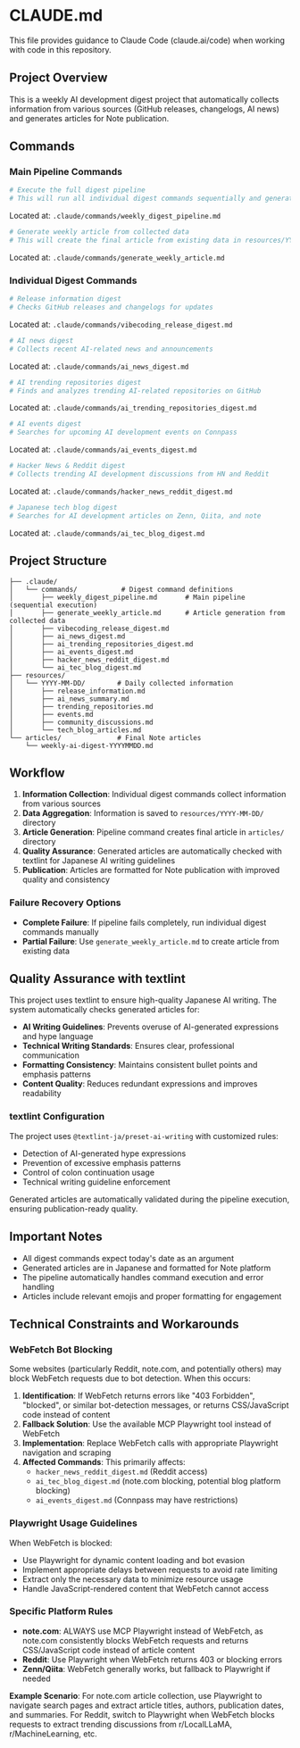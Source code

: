 # CLAUDE.md

This file provides guidance to Claude Code (claude.ai/code) when working with code in this repository.

## Project Overview

This is a weekly AI development digest project that automatically collects information from various sources (GitHub releases, changelogs, AI news) and generates articles for Note publication.

## Commands

### Main Pipeline Commands
```bash
# Execute the full digest pipeline
# This will run all individual digest commands sequentially and generate the final article
```
Located at: `.claude/commands/weekly_digest_pipeline.md`

```bash
# Generate weekly article from collected data
# This will create the final article from existing data in resources/YYYY-MM-DD/
```
Located at: `.claude/commands/generate_weekly_article.md`

### Individual Digest Commands
```bash
# Release information digest
# Checks GitHub releases and changelogs for updates
```
Located at: `.claude/commands/vibecoding_release_digest.md`

```bash
# AI news digest
# Collects recent AI-related news and announcements
```
Located at: `.claude/commands/ai_news_digest.md`

```bash
# AI trending repositories digest
# Finds and analyzes trending AI-related repositories on GitHub
```
Located at: `.claude/commands/ai_trending_repositories_digest.md`

```bash
# AI events digest
# Searches for upcoming AI development events on Connpass
```
Located at: `.claude/commands/ai_events_digest.md`

```bash
# Hacker News & Reddit digest
# Collects trending AI development discussions from HN and Reddit
```
Located at: `.claude/commands/hacker_news_reddit_digest.md`

```bash
# Japanese tech blog digest
# Searches for AI development articles on Zenn, Qiita, and note
```
Located at: `.claude/commands/ai_tec_blog_digest.md`

## Project Structure

```
├── .claude/
│   └── commands/           # Digest command definitions
│       ├── weekly_digest_pipeline.md       # Main pipeline (sequential execution)
│       ├── generate_weekly_article.md      # Article generation from collected data
│       ├── vibecoding_release_digest.md
│       ├── ai_news_digest.md
│       ├── ai_trending_repositories_digest.md
│       ├── ai_events_digest.md
│       ├── hacker_news_reddit_digest.md
│       └── ai_tec_blog_digest.md
├── resources/
│   └── YYYY-MM-DD/        # Daily collected information
│       ├── release_information.md
│       ├── ai_news_summary.md
│       ├── trending_repositories.md
│       ├── events.md
│       ├── community_discussions.md
│       └── tech_blog_articles.md
└── articles/              # Final Note articles
    └── weekly-ai-digest-YYYYMMDD.md
```

## Workflow

1. **Information Collection**: Individual digest commands collect information from various sources
2. **Data Aggregation**: Information is saved to `resources/YYYY-MM-DD/` directory
3. **Article Generation**: Pipeline command creates final article in `articles/` directory
4. **Quality Assurance**: Generated articles are automatically checked with textlint for Japanese AI writing guidelines
5. **Publication**: Articles are formatted for Note publication with improved quality and consistency

### Failure Recovery Options

- **Complete Failure**: If pipeline fails completely, run individual digest commands manually
- **Partial Failure**: Use `generate_weekly_article.md` to create article from existing data

## Quality Assurance with textlint

This project uses textlint to ensure high-quality Japanese AI writing. The system automatically checks generated articles for:

- **AI Writing Guidelines**: Prevents overuse of AI-generated expressions and hype language
- **Technical Writing Standards**: Ensures clear, professional communication
- **Formatting Consistency**: Maintains consistent bullet points and emphasis patterns
- **Content Quality**: Reduces redundant expressions and improves readability

### textlint Configuration

The project uses `@textlint-ja/preset-ai-writing` with customized rules:
- Detection of AI-generated hype expressions
- Prevention of excessive emphasis patterns
- Control of colon continuation usage
- Technical writing guideline enforcement

Generated articles are automatically validated during the pipeline execution, ensuring publication-ready quality.

## Important Notes

- All digest commands expect today's date as an argument
- Generated articles are in Japanese and formatted for Note platform
- The pipeline automatically handles command execution and error handling
- Articles include relevant emojis and proper formatting for engagement

## Technical Constraints and Workarounds

### WebFetch Bot Blocking
Some websites (particularly Reddit, note.com, and potentially others) may block WebFetch requests due to bot detection. When this occurs:

1. **Identification**: If WebFetch returns errors like "403 Forbidden", "blocked", or similar bot-detection messages, or returns CSS/JavaScript code instead of content
2. **Fallback Solution**: Use the available MCP Playwright tool instead of WebFetch
3. **Implementation**: Replace WebFetch calls with appropriate Playwright navigation and scraping
4. **Affected Commands**: This primarily affects:
   - `hacker_news_reddit_digest.md` (Reddit access)
   - `ai_tec_blog_digest.md` (note.com blocking, potential blog platform blocking)
   - `ai_events_digest.md` (Connpass may have restrictions)

### Playwright Usage Guidelines
When WebFetch is blocked:
- Use Playwright for dynamic content loading and bot evasion
- Implement appropriate delays between requests to avoid rate limiting
- Extract only the necessary data to minimize resource usage
- Handle JavaScript-rendered content that WebFetch cannot access

### Specific Platform Rules
- **note.com**: ALWAYS use MCP Playwright instead of WebFetch, as note.com consistently blocks WebFetch requests and returns CSS/JavaScript code instead of article content
- **Reddit**: Use Playwright when WebFetch returns 403 or blocking errors
- **Zenn/Qiita**: WebFetch generally works, but fallback to Playwright if needed

**Example Scenario**: For note.com article collection, use Playwright to navigate search pages and extract article titles, authors, publication dates, and summaries. For Reddit, switch to Playwright when WebFetch blocks requests to extract trending discussions from r/LocalLLaMA, r/MachineLearning, etc.